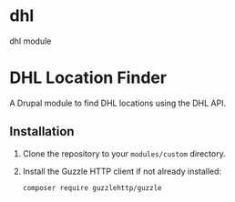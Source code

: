 # dhl
dhl module

# DHL Location Finder

A Drupal module to find DHL locations using the DHL API.

## Installation

1. Clone the repository to your `modules/custom` directory.
2. Install the Guzzle HTTP client if not already installed:

   ```sh
   composer require guzzlehttp/guzzle

